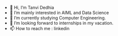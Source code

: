 - 👋 Hi, I’m Tanvi Dedhia
- 👀 I’m mainly interested in AIML and Data Science
- 🌱 I’m currently studying Computer Engineering.
- 💞️ I’m looking forward to internships in my vacation.
- 📫 How to reach me : linkedin

<!---
thetanvi18/thetanvi18 is a ✨ special ✨ repository because its `README.md` (this file) appears on your GitHub profile.
You can click the Preview link to take a look at your changes.
--->
